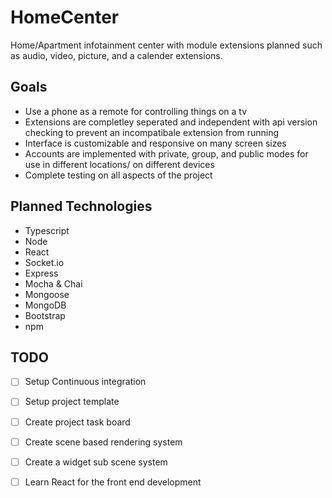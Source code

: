 # HomeCenter
Home/Apartment infotainment center with module extensions planned such as audio, video, picture, and a calender extensions.

## Goals
 - Use a phone as a remote for controlling things on a tv
 - Extensions are completley seperated and independent with api version checking to prevent an incompatibale extension from running
 - Interface is customizable and responsive on many screen sizes
 - Accounts are implemented with private, group, and public modes for use in different locations/ on different devices
 - Complete testing on all aspects of the project
 
## Planned Technologies
 - Typescript
 - Node
 - React
 - Socket.io
 - Express
 - Mocha & Chai
 - Mongoose
 - MongoDB
 - Bootstrap
 - npm
 
## TODO
 - [ ] Setup Continuous integration
 - [ ] Setup project template
 - [ ] Create project task board
 - [ ] Create scene based rendering system
 - [ ] Create a widget sub scene system
 - [ ] Learn React for the front end development

